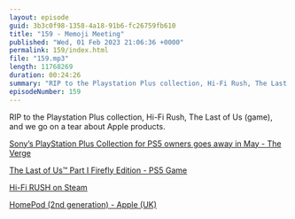```yaml
---
layout: episode
guid: 3b3c0f98-1358-4a18-91b6-fc26759fb610
title: "159 - Memoji Meeting"
published: "Wed, 01 Feb 2023 21:06:36 +0000"
permalink: 159/index.html
file: "159.mp3"
length: 11768269
duration: 00:24:26
summary: "RIP to the Playstation Plus collection, Hi-Fi Rush, The Last of Us (game), and we go on a tear about Apple products."
episodeNumber: 159
---
```


RIP to the Playstation Plus collection, Hi-Fi Rush, The Last of Us (game), and we go on a tear about Apple products.

[Sony’s PlayStation Plus Collection for PS5 owners goes away in May - The Verge](https://www.theverge.com/2023/2/1/23581459/ps5-playstation-plus-collection-sony-greatest-hits-stop)

[The Last of Us™ Part I Firefly Edition - PS5 Game](https://direct.playstation.com/en-gb/buy-games/the-last-of-us-part-i-firefly-edition-ps5)

[Hi-Fi RUSH on Steam](https://store.steampowered.com/app/1817230/HiFi_RUSH/)

[HomePod (2nd generation) - Apple (UK)](https://www.apple.com/uk/homepod-2nd-generation/?afid=p238%7CsqmlbUITh-dc_mtid_20925z4e61671_pcrid_645300091185_pgrid_148889542001_pexid__&cid=wwa-uk-kwgo-aes--homepod-e-slid--productid--Brand-HomePod-Announce)
